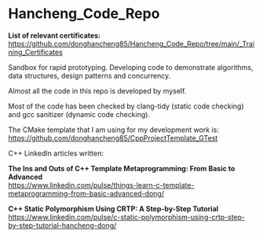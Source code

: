 # Hancheng_Code_Repo
**List of relevant certificates:** <br> https://github.com/donghancheng85/Hancheng_Code_Repo/tree/main/_Training_Certificates

Sandbox for rapid prototyping. Developing code to demonstrate algorithms, data structures, design patterns and concurrency.

Almost all the code in this repo is developed by myself.

Most of the code has been checked by clang-tidy (static code checking) and gcc sanitizer (dynamic code checking). 

The CMake template that I am using for my development work is: <br>https://github.com/donghancheng85/CppProjectTemplate_GTest

C++ LinkedIn articles written:

**The Ins and Outs of C++ Template Metaprogramming: From Basic to Advanced** <br>
https://www.linkedin.com/pulse/things-learn-c-template-metaprogramming-from-basic-advanced-dong/

**C++ Static Polymorphism Using CRTP: A Step-by-Step Tutorial** <br>
https://www.linkedin.com/pulse/c-static-polymorphism-using-crtp-step-by-step-tutorial-hancheng-dong/



 
